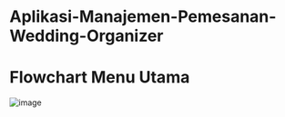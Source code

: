 # Aplikasi-Manajemen-Pemesanan-Wedding-Organizer
# Flowchart Menu Utama
![image](https://github.com/user-attachments/assets/236264da-1630-4a01-bd4b-5813b3c7850c)
